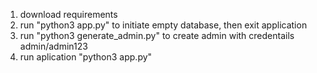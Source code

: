 1. download requirements
2. run "python3 app.py" to initiate empty database, then exit application
3. run "python3 generate_admin.py" to create admin with credentails admin/admin123
4. run aplication "python3 app.py"
